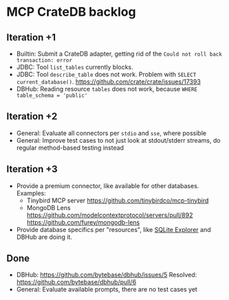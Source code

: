 # MCP CrateDB backlog

## Iteration +1
- Builtin: Submit a CrateDB adapter, getting rid of the
  `Could not roll back transaction: error`
- JDBC: Tool `list_tables` currently blocks.
- JDBC: Tool `describe_table` does not work.
  Problem with `SELECT current_database()`.
  https://github.com/crate/crate/issues/17393
- DBHub: Reading resource `tables` does not work,
  because `WHERE table_schema = 'public'`

## Iteration +2
- General: Evaluate all connectors per `stdio` and `sse`, where possible
- General: Improve test cases to not just look at stdout/stderr streams,
  do regular method-based testing instead

## Iteration +3
- Provide a premium connector, like available for other databases.
  Examples:
  - Tinybird MCP server
    https://github.com/tinybirdco/mcp-tinybird
  - MongoDB Lens
    https://github.com/modelcontextprotocol/servers/pull/892
    https://github.com/furey/mongodb-lens
- Provide database specifics per "resources", like [SQLite Explorer] and
  DBHub are doing it.

## Done
- DBHub: https://github.com/bytebase/dbhub/issues/5
  Resolved: https://github.com/bytebase/dbhub/pull/6
- General: Evaluate available prompts, there are no test cases yet


[SQLite Explorer]: https://github.com/modelcontextprotocol/python-sdk?tab=readme-ov-file#sqlite-explorer
